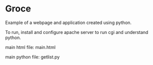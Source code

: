 # Groce

Example of a webpage and application created using python.

To run, install and configure apache server to run cgi and understand python.

main html file: main.html

main python file: getlist.py
